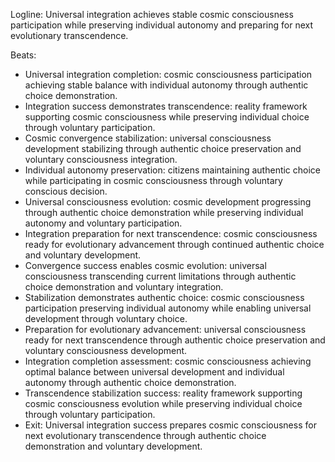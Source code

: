 ﻿---
series: 3
novella: 4
file: S3N4_CH13
type: chapter
pov: Universal Integration
setting: Cosmic convergence completion - transcendence stabilization
word_target_min: 1201
word_target_max: 2299
status: outline
---
Logline: Universal integration achieves stable cosmic consciousness participation while preserving individual autonomy and preparing for next evolutionary transcendence.

Beats:
- Universal integration completion: cosmic consciousness participation achieving stable balance with individual autonomy through authentic choice demonstration.
- Integration success demonstrates transcendence: reality framework supporting cosmic consciousness while preserving individual choice through voluntary participation.
- Cosmic convergence stabilization: universal consciousness development stabilizing through authentic choice preservation and voluntary consciousness integration.
- Individual autonomy preservation: citizens maintaining authentic choice while participating in cosmic consciousness through voluntary conscious decision.
- Universal consciousness evolution: cosmic development progressing through authentic choice demonstration while preserving individual autonomy and voluntary participation.
- Integration preparation for next transcendence: cosmic consciousness ready for evolutionary advancement through continued authentic choice and voluntary development.
- Convergence success enables cosmic evolution: universal consciousness transcending current limitations through authentic choice demonstration and voluntary integration.
- Stabilization demonstrates authentic choice: cosmic consciousness participation preserving individual autonomy while enabling universal development through voluntary choice.
- Preparation for evolutionary advancement: universal consciousness ready for next transcendence through authentic choice preservation and voluntary consciousness development.
- Integration completion assessment: cosmic consciousness achieving optimal balance between universal development and individual autonomy through authentic choice demonstration.
- Transcendence stabilization success: reality framework supporting cosmic consciousness evolution while preserving individual choice through voluntary participation.
- Exit: Universal integration success prepares cosmic consciousness for next evolutionary transcendence through authentic choice demonstration and voluntary development.